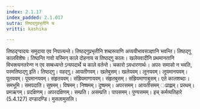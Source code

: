 ```yaml
---
index: 2.1.17
index_padded: 2.1.017
sutra: तिष्ठद्गुप्रभृतीनि च
vritti: kashika

---
```

तिष्ठद्ग्वादयः समुदाया एव निपात्यन्ते। तिष्ठद्गुप्रभृतीनि शब्दरूपाणि अव्ययीभावसञ्ज्ञानि भवन्ति। तिष्ठद्गु कालविशेषः। तिष्ठन्ति गावो यस्मिन् काले दोहनाय स तिष्ठद्गु कालः। खलेयवादीनि प्रथमानतानि विभक्त्यनतरेन्ण न एव सम्बध्यन्ते ऽन्यपदार्थे च काले वर्तन्ते। चकारो ऽवधारणार्थः। अपरः समासो न भवति, परमतिष्ठद्गु इति। तिष्ठद्गु। वहद्गु। आयतीगवम्। खलेबुसम्। खलेयवम्। लूनयवम्। लूयमानयवम्। पूतयवम्। पूयमानयवम्। संहृतयवम्। संह्रियमाणायवम्। संहृतबुसम्। संह्रियमाणाबुसम्। एते कालशब्दाः। समभूमि। समपदाति। सुषमम्। विषमम्। निष्षमम्। दुष्षमम्। अपरसमम्। आयतीसमम् ःप्राह्णम्। प्ररथम्। प्रमऋगम्। प्रदक्षिणम्। अपरदक्षिणम्। सम्प्रति। असम्प्रति। पापसमम्। पुण्यसमम्। इच् कर्मव्यतिहारे (5.4.127) दण्डादण्डि। मुसलामुसलि।